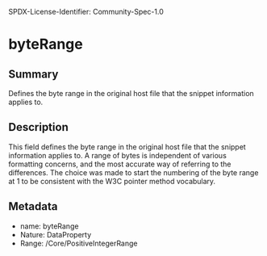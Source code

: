 SPDX-License-Identifier: Community-Spec-1.0

# byteRange

## Summary

Defines the byte range in the original host file that the snippet information applies to.

## Description

This field defines the byte range in the original host file that the snippet information applies to.
A range of bytes is independent of various formatting concerns, and the most accurate way
of referring to the differences. The choice was made to start the numbering of
the byte range at 1 to be consistent with the W3C pointer method vocabulary.

## Metadata

- name: byteRange
- Nature: DataProperty
- Range: /Core/PositiveIntegerRange

